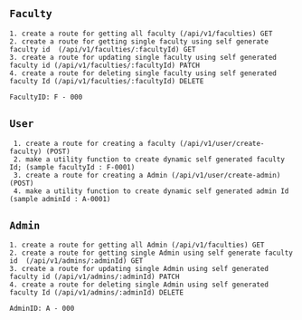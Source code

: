 ## `Faculty`

    1. create a route for getting all faculty (/api/v1/faculties) GET
    2. create a route for getting single faculty using self generate faculty id  (/api/v1/faculties/:facultyId) GET
    3. create a route for updating single faculty using self generated faculty id (/api/v1/faculties/:facultyId) PATCH
    4. create a route for deleting single faculty using self generated faculty Id (/api/v1/faculties/:facultyId) DELETE

    FacultyID: F - 000

## `User`

     1. create a route for creating a faculty (/api/v1/user/create-faculty) (POST)
     2. make a utility function to create dynamic self generated faculty Id; (sample facultyId : F-0001)
     3. create a route for creating a Admin (/api/v1/user/create-admin) (POST)
     4. make a utility function to create dynamic self generated admin Id (sample adminId : A-0001)

## `Admin`

    1. create a route for getting all Admin (/api/v1/faculties) GET
    2. create a route for getting single Admin using self generate faculty id  (/api/v1/admins/:adminId) GET
    3. create a route for updating single Admin using self generated faculty id (/api/v1/admins/:adminId) PATCH
    4. create a route for deleting single Admin using self generated faculty Id (/api/v1/admins/:adminId) DELETE

    AdminID: A - 000
